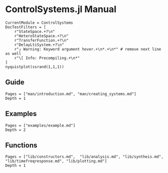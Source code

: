 # ControlSystems.jl Manual

```@meta
CurrentModule = ControlSystems
DocTestFilters = [
    r"StateSpace.+?\n"
    r"HeteroStateSpace.+?\n"
    r"TransferFunction.+?\n"
    r"DelayLtiSystem.+?\n"
    r"┌ Warning: Keyword argument hover.+\n*.+\n*" # remove next line as well
    r"\[ Info: Precompiling.+\n*"
]
nyquistplot(ssrand(1,1,1))
```

## Guide

```@contents
Pages = ["man/introduction.md", "man/creating_systems.md"]
Depth = 1
```

## Examples
```@contents
Pages = ["examples/example.md"]
Depth = 2
```

## Functions

```@contents
Pages = ["lib/constructors.md",  "lib/analysis.md", "lib/syntheis.md", "lib/timefreqresponse.md", "lib/plotting.md"]
Depth = 1
```

